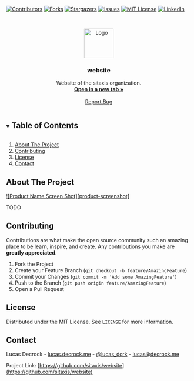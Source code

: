 [![Contributors][contributors-shield]][contributors-url]
[![Forks][forks-shield]][forks-url]
[![Stargazers][stars-shield]][stars-url]
[![Issues][issues-shield]][issues-url]
[![MIT License][license-shield]][license-url]
[![LinkedIn][linkedin-shield]][linkedin-url]


<!-- PROJECT LOGO -->
<br />
<p align="center">
  <a href="https://github.com/sitaxis/website">
    <img src="https://i.imgur.com/rFQdgR8.png" alt="Logo" width="80" height="80">
  </a>

  <h3 align="center">website</h3>

  <p align="center">
    Website of the sitaxis organization.
    <br />
    <a href="https://sitaxis.com" target="_blank"><strong>Open in a new tab »</strong></a>
    <br />
    <br />
    <a href="https://github.com/sitaxis/website/issues">Report Bug</a>
  </p>
</p>



<!-- TABLE OF CONTENTS -->
<details open="open">
  <summary><h2 style="display: inline-block">Table of Contents</h2></summary>
  <ol>
    <li><a href="#about-the-project">About The Project</a></li>
    <li><a href="#contributing">Contributing</a></li>
    <li><a href="#license">License</a></li>
    <li><a href="#contact">Contact</a></li>
  </ol>
</details>



<!-- ABOUT THE PROJECT -->
## About The Project

[![Product Name Screen Shot][product-screenshot]](https://example.com)

TODO



<!-- CONTRIBUTING -->
## Contributing

Contributions are what make the open source community such an amazing place to be learn, inspire, and create. Any contributions you make are **greatly appreciated**.

1. Fork the Project
2. Create your Feature Branch (`git checkout -b feature/AmazingFeature`)
3. Commit your Changes (`git commit -m 'Add some AmazingFeature'`)
4. Push to the Branch (`git push origin feature/AmazingFeature`)
5. Open a Pull Request



<!-- LICENSE -->
## License

Distributed under the MIT License. See `LICENSE` for more information.



<!-- CONTACT -->
## Contact

Lucas Decrock - [lucas.decrock.me](https://lucas.decrock.me) - [@lucas_dcrk](https://twitter.com/lucas_dcrk) - lucas@decrock.me

Project Link: [https://github.com/sitaxis/website](https://github.com/sitaxis/website)



<!-- MARKDOWN LINKS & IMAGES -->
<!-- https://www.markdownguide.org/basic-syntax/#reference-style-links -->
[contributors-shield]: https://img.shields.io/github/contributors/sitaxis/website.svg?style=for-the-badge
[contributors-url]: https://github.com/sitaxis/website/graphs/contributors
[forks-shield]: https://img.shields.io/github/forks/sitaxis/website.svg?style=for-the-badge
[forks-url]: https://github.com/sitaxis/website/network/members
[stars-shield]: https://img.shields.io/github/stars/sitaxis/website.svg?style=for-the-badge
[stars-url]: https://github.com/sitaxis/website/stargazers
[issues-shield]: https://img.shields.io/github/issues/sitaxis/website.svg?style=for-the-badge
[issues-url]: https://github.com/sitaxis/website/issues
[license-shield]: https://img.shields.io/github/license/sitaxis/website.svg?style=for-the-badge
[license-url]: https://github.com/sitaxis/website/blob/master/LICENSE.txt
[linkedin-shield]: https://img.shields.io/badge/-LinkedIn-black.svg?style=for-the-badge&logo=linkedin&colorB=555
[linkedin-url]: https://linkedin.com/in/lucasdecrock/

